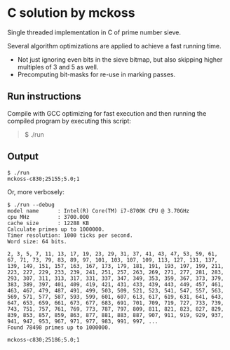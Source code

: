 # C solution by mckoss

Single threaded implementation in C of prime number sieve.

Several algorithm optimizations are applied to achieve a fast running time.

- Not just ignoring even bits in the sieve bitmap, but also skipping higher
  multiples of 3 and 5 as well.
- Precomputing bit-masks for re-use in marking passes.

## Run instructions

Compile with GCC optimizing for fast execution and then running the
compiled program by executing this script:

> $ ./run

## Output

```
$ ./run
mckoss-c830;25155;5.0;1
```
Or, more verbosely:

```
$ ./run --debug
model name      : Intel(R) Core(TM) i7-8700K CPU @ 3.70GHz
cpu MHz         : 3700.000
cache size      : 12288 KB
Calculate primes up to 1000000.
Timer resolution: 1000 ticks per second.
Word size: 64 bits.

2, 3, 5, 7, 11, 13, 17, 19, 23, 29, 31, 37, 41, 43, 47, 53, 59, 61, 67, 71, 73, 79, 83, 89, 97, 101, 103, 107, 109, 113, 127, 131, 137, 139, 149, 151, 157, 163, 167, 173, 179, 181, 191, 193, 197, 199, 211, 223, 227, 229, 233, 239, 241, 251, 257, 263, 269, 271, 277, 281, 283, 293, 307, 311, 313, 317, 331, 337, 347, 349, 353, 359, 367, 373, 379, 383, 389, 397, 401, 409, 419, 421, 431, 433, 439, 443, 449, 457, 461, 463, 467, 479, 487, 491, 499, 503, 509, 521, 523, 541, 547, 557, 563, 569, 571, 577, 587, 593, 599, 601, 607, 613, 617, 619, 631, 641, 643, 647, 653, 659, 661, 673, 677, 683, 691, 701, 709, 719, 727, 733, 739, 743, 751, 757, 761, 769, 773, 787, 797, 809, 811, 821, 823, 827, 829, 839, 853, 857, 859, 863, 877, 881, 883, 887, 907, 911, 919, 929, 937, 941, 947, 953, 967, 971, 977, 983, 991, 997, ...
Found 78498 primes up to 1000000.

mckoss-c830;25186;5.0;1
```
